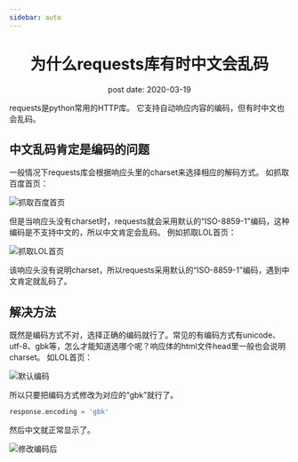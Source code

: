 ```yaml
---
sidebar: auto
---
```


<h1 align='center'>为什么requests库有时中文会乱码</h1>
<div align='center'>post date: 2020-03-19</div>

requests是python常用的HTTP库。
它支持自动响应内容的编码，但有时中文也会乱码。

## 中文乱码肯定是编码的问题

一般情况下requests库会根据响应头里的charset来选择相应的解码方式。
如抓取百度首页：

![抓取百度首页](https://img-blog.csdnimg.cn/20200319162656425.png#shadow)

但是当响应头没有charset时，requests就会采用默认的“ISO-8859-1”编码，这种编码是不支持中文的，所以中文肯定会乱码。
例如抓取LOL首页：

![抓取LOL首页](https://img-blog.csdnimg.cn/20200319163249311.png#shadow)

该响应头没有说明charset，所以requests采用默认的“ISO-8859-1”编码，遇到中文肯定就乱码了。

## 解决方法

既然是编码方式不对，选择正确的编码就行了。常见的有编码方式有unicode、utf-8、gbk等，怎么才能知道选哪个呢？响应体的html文件head里一般也会说明charset。
如LOL首页：

![默认编码](https://img-blog.csdnimg.cn/20200319164514737.png#shadow)

所以只要把编码方式修改为对应的“gbk”就行了。

```python
response.encoding = 'gbk'
```
然后中文就正常显示了。

![修改编码后](https://img-blog.csdnimg.cn/20200319164748310.png#shadow)
